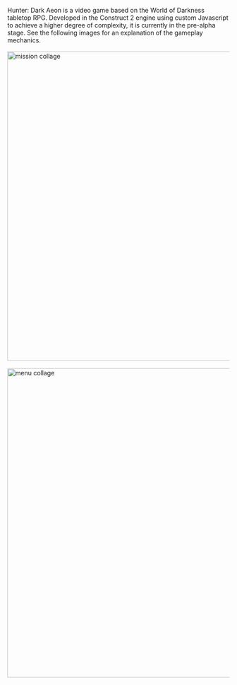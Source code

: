 Hunter: Dark Aeon is a video game based on the World of Darkness tabletop RPG. Developed in the Construct 2 engine using custom Javascript to achieve a higher degree of complexity, it is currently in the pre-alpha stage. See the following images for an explanation of the gameplay mechanics.<br><br>
<img width="700" alt="mission collage" src="https://user-images.githubusercontent.com/80986857/130493945-ebcb7577-9cc1-41c8-8392-3b9a7973e220.png"><br><br>
<img width="700" alt="menu collage" src="https://user-images.githubusercontent.com/80986857/130494078-4b682095-5adb-4c4c-a09a-228ce838211d.png">


